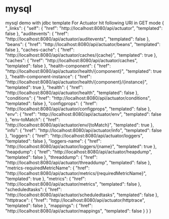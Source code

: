 # mysql
mysql demo with jdbc template
For Actuator hit following URI in GET mode
{
    "_links": {
        "self": {
            "href": "http://localhost:8080/api/actuator",
            "templated": false
        },
        "auditevents": {
            "href": "http://localhost:8080/api/actuator/auditevents",
            "templated": false
        },
        "beans": {
            "href": "http://localhost:8080/api/actuator/beans",
            "templated": false
        },
        "caches-cache": {
            "href": "http://localhost:8080/api/actuator/caches/{cache}",
            "templated": true
        },
        "caches": {
            "href": "http://localhost:8080/api/actuator/caches",
            "templated": false
        },
        "health-component": {
            "href": "http://localhost:8080/api/actuator/health/{component}",
            "templated": true
        },
        "health-component-instance": {
            "href": "http://localhost:8080/api/actuator/health/{component}/{instance}",
            "templated": true
        },
        "health": {
            "href": "http://localhost:8080/api/actuator/health",
            "templated": false
        },
        "conditions": {
            "href": "http://localhost:8080/api/actuator/conditions",
            "templated": false
        },
        "configprops": {
            "href": "http://localhost:8080/api/actuator/configprops",
            "templated": false
        },
        "env": {
            "href": "http://localhost:8080/api/actuator/env",
            "templated": false
        },
        "env-toMatch": {
            "href": "http://localhost:8080/api/actuator/env/{toMatch}",
            "templated": true
        },
        "info": {
            "href": "http://localhost:8080/api/actuator/info",
            "templated": false
        },
        "loggers": {
            "href": "http://localhost:8080/api/actuator/loggers",
            "templated": false
        },
        "loggers-name": {
            "href": "http://localhost:8080/api/actuator/loggers/{name}",
            "templated": true
        },
        "heapdump": {
            "href": "http://localhost:8080/api/actuator/heapdump",
            "templated": false
        },
        "threaddump": {
            "href": "http://localhost:8080/api/actuator/threaddump",
            "templated": false
        },
        "metrics-requiredMetricName": {
            "href": "http://localhost:8080/api/actuator/metrics/{requiredMetricName}",
            "templated": true
        },
        "metrics": {
            "href": "http://localhost:8080/api/actuator/metrics",
            "templated": false
        },
        "scheduledtasks": {
            "href": "http://localhost:8080/api/actuator/scheduledtasks",
            "templated": false
        },
        "httptrace": {
            "href": "http://localhost:8080/api/actuator/httptrace",
            "templated": false
        },
        "mappings": {
            "href": "http://localhost:8080/api/actuator/mappings",
            "templated": false
        }
    }
}


